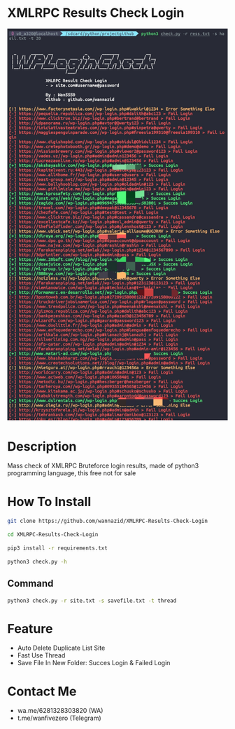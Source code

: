 # XMLRPC Results Check Login
![alt text](https://github.com/wannazid/XMLRPC-Results-Check-Login/blob/main/IMG_20220921_171959.jpg)

# Description
Mass check of XMLRPC Bruteforce login results, made of python3 programming language, this free not for sale
# How To Install
```bash
git clone https://github.com/wannazid/XMLRPC-Results-Check-Login
```
```bash
cd XMLRPC-Results-Check-Login
```
```bash
pip3 install -r requirements.txt
```
```bash
python3 check.py -h
```
## Command
```bash
python3 check.py -r site.txt -s savefile.txt -t thread
```
# Feature
- Auto Delete Duplicate List Site
- Fast Use Thread
- Save File In New Folder: Succes Login & Failed Login

# Contact Me
- wa.me/6281328303820 (WA)
- t.me/wanfivezero (Telegram)
